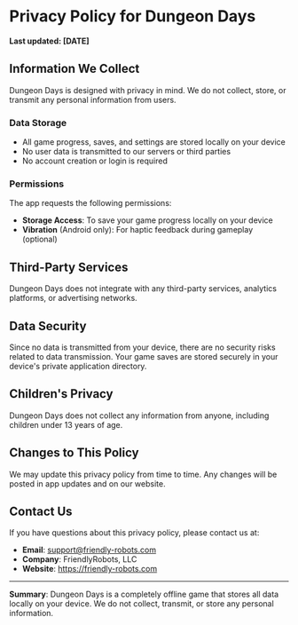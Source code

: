 # Privacy Policy for Dungeon Days

**Last updated: [DATE]**

## Information We Collect

Dungeon Days is designed with privacy in mind. We do not collect, store, or transmit any personal information from users.

### Data Storage
- All game progress, saves, and settings are stored locally on your device
- No user data is transmitted to our servers or third parties
- No account creation or login is required

### Permissions
The app requests the following permissions:
- **Storage Access**: To save your game progress locally on your device
- **Vibration** (Android only): For haptic feedback during gameplay (optional)

## Third-Party Services

Dungeon Days does not integrate with any third-party services, analytics platforms, or advertising networks.

## Data Security

Since no data is transmitted from your device, there are no security risks related to data transmission. Your game saves are stored securely in your device's private application directory.

## Children's Privacy

Dungeon Days does not collect any information from anyone, including children under 13 years of age.

## Changes to This Policy

We may update this privacy policy from time to time. Any changes will be posted in app updates and on our website.

## Contact Us

If you have questions about this privacy policy, please contact us at:
- **Email**: support@friendly-robots.com
- **Company**: FriendlyRobots, LLC
- **Website**: https://friendly-robots.com

---

**Summary**: Dungeon Days is a completely offline game that stores all data locally on your device. We do not collect, transmit, or store any personal information.